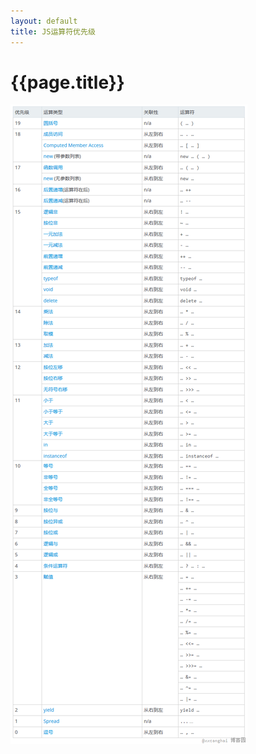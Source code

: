 ```yaml
---
layout: default
title: JS运算符优先级
---
```


# {{page.title}}

![运算符优先级](https://github.com/mmmaming/mmmaming.github.io/blob/master/images/%E8%BF%90%E7%AE%97%E7%AC%A6%E4%BC%98%E5%85%88%E7%BA%A7.png?raw=true)
